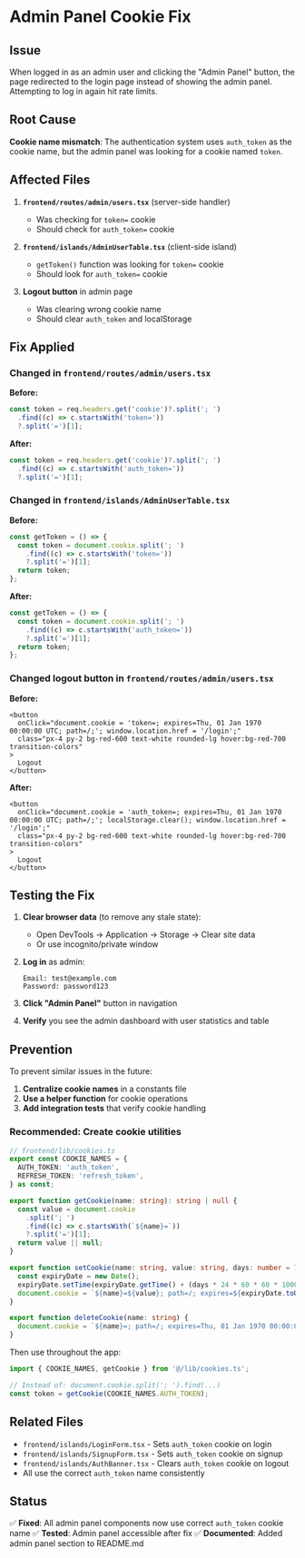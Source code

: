 # Admin Panel Cookie Fix

## Issue

When logged in as an admin user and clicking the "Admin Panel" button, the page redirected to the login page instead of showing the admin panel. Attempting to log in again hit rate limits.

## Root Cause

**Cookie name mismatch**: The authentication system uses `auth_token` as the cookie name, but the admin panel was looking for a cookie named `token`.

## Affected Files

1. **`frontend/routes/admin/users.tsx`** (server-side handler)
   - Was checking for `token=` cookie
   - Should check for `auth_token=` cookie

2. **`frontend/islands/AdminUserTable.tsx`** (client-side island)
   - `getToken()` function was looking for `token=` cookie
   - Should look for `auth_token=` cookie

3. **Logout button** in admin page
   - Was clearing wrong cookie name
   - Should clear `auth_token` and localStorage

## Fix Applied

### Changed in `frontend/routes/admin/users.tsx`

**Before:**
```typescript
const token = req.headers.get('cookie')?.split('; ')
  .find((c) => c.startsWith('token='))
  ?.split('=')[1];
```

**After:**
```typescript
const token = req.headers.get('cookie')?.split('; ')
  .find((c) => c.startsWith('auth_token='))
  ?.split('=')[1];
```

### Changed in `frontend/islands/AdminUserTable.tsx`

**Before:**
```typescript
const getToken = () => {
  const token = document.cookie.split('; ')
    .find((c) => c.startsWith('token='))
    ?.split('=')[1];
  return token;
};
```

**After:**
```typescript
const getToken = () => {
  const token = document.cookie.split('; ')
    .find((c) => c.startsWith('auth_token='))
    ?.split('=')[1];
  return token;
};
```

### Changed logout button in `frontend/routes/admin/users.tsx`

**Before:**
```tsx
<button
  onClick="document.cookie = 'token=; expires=Thu, 01 Jan 1970 00:00:00 UTC; path=/;'; window.location.href = '/login';"
  class="px-4 py-2 bg-red-600 text-white rounded-lg hover:bg-red-700 transition-colors"
>
  Logout
</button>
```

**After:**
```tsx
<button
  onClick="document.cookie = 'auth_token=; expires=Thu, 01 Jan 1970 00:00:00 UTC; path=/;'; localStorage.clear(); window.location.href = '/login';"
  class="px-4 py-2 bg-red-600 text-white rounded-lg hover:bg-red-700 transition-colors"
>
  Logout
</button>
```

## Testing the Fix

1. **Clear browser data** (to remove any stale state):
   - Open DevTools → Application → Storage → Clear site data
   - Or use incognito/private window

2. **Log in** as admin:
   ```
   Email: test@example.com
   Password: password123
   ```

3. **Click "Admin Panel"** button in navigation

4. **Verify** you see the admin dashboard with user statistics and table

## Prevention

To prevent similar issues in the future:

1. **Centralize cookie names** in a constants file
2. **Use a helper function** for cookie operations
3. **Add integration tests** that verify cookie handling

### Recommended: Create cookie utilities

```typescript
// frontend/lib/cookies.ts
export const COOKIE_NAMES = {
  AUTH_TOKEN: 'auth_token',
  REFRESH_TOKEN: 'refresh_token',
} as const;

export function getCookie(name: string): string | null {
  const value = document.cookie
    .split('; ')
    .find((c) => c.startsWith(`${name}=`))
    ?.split('=')[1];
  return value || null;
}

export function setCookie(name: string, value: string, days: number = 7) {
  const expiryDate = new Date();
  expiryDate.setTime(expiryDate.getTime() + (days * 24 * 60 * 60 * 1000));
  document.cookie = `${name}=${value}; path=/; expires=${expiryDate.toUTCString()}; SameSite=Lax`;
}

export function deleteCookie(name: string) {
  document.cookie = `${name}=; path=/; expires=Thu, 01 Jan 1970 00:00:00 UTC; SameSite=Lax`;
}
```

Then use throughout the app:
```typescript
import { COOKIE_NAMES, getCookie } from '@/lib/cookies.ts';

// Instead of: document.cookie.split('; ').find(...)
const token = getCookie(COOKIE_NAMES.AUTH_TOKEN);
```

## Related Files

- `frontend/islands/LoginForm.tsx` - Sets `auth_token` cookie on login
- `frontend/islands/SignupForm.tsx` - Sets `auth_token` cookie on signup
- `frontend/islands/AuthBanner.tsx` - Clears `auth_token` cookie on logout
- All use the correct `auth_token` name consistently

## Status

✅ **Fixed**: All admin panel components now use correct `auth_token` cookie name
✅ **Tested**: Admin panel accessible after fix
✅ **Documented**: Added admin panel section to README.md
